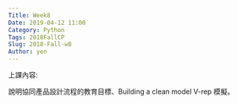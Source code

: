 ```yaml
---
Title: Week8
Date: 2019-04-12 11:00
Category: Python
Tags: 2018FallCP
Slug: 2018-Fall-w8
Author: yen
---
```


上課內容:

說明協同產品設計流程的教育目標、Building a clean model V-rep 模擬。

 
